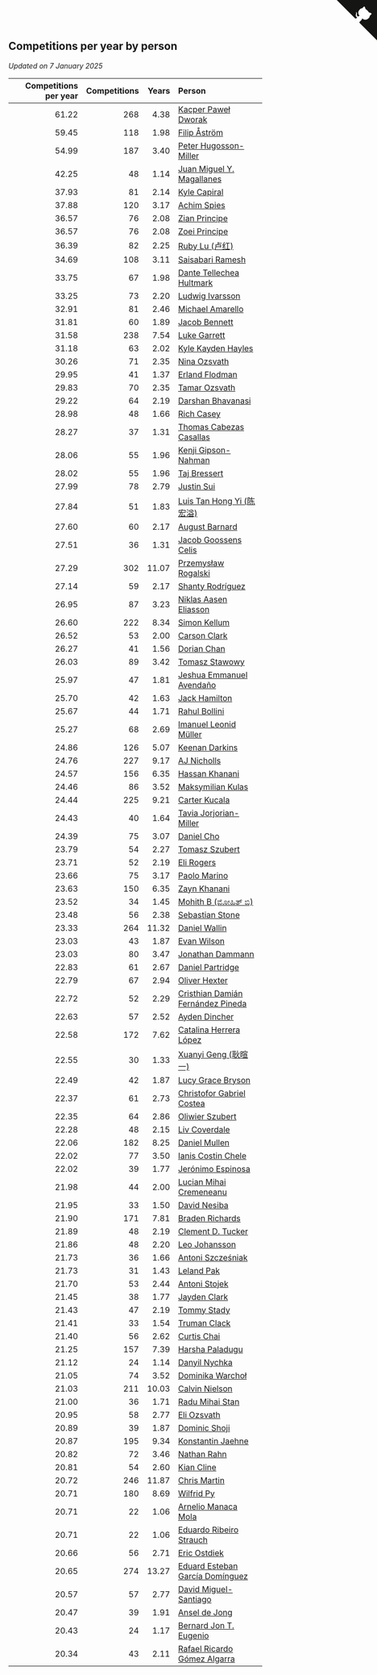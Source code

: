 ## Competitions per year by person

*Updated on  7 January 2025*

| Competitions per year | Competitions | Years | Person |
| ---: | ---: | ---: | :--- |
| 61.22 | 268 | 4.38 | [Kacper Paweł Dworak](https://www.worldcubeassociation.org/persons/2020DWOR01) |
| 59.45 | 118 | 1.98 | [Filip Åström](https://www.worldcubeassociation.org/persons/2023ASTR01) |
| 54.99 | 187 | 3.40 | [Peter Hugosson-Miller](https://www.worldcubeassociation.org/persons/2021HUGO01) |
| 42.25 | 48 | 1.14 | [Juan Miguel Y. Magallanes](https://www.worldcubeassociation.org/persons/2023MAGA09) |
| 37.93 | 81 | 2.14 | [Kyle Capiral](https://www.worldcubeassociation.org/persons/2022CAPI02) |
| 37.88 | 120 | 3.17 | [Achim Spies](https://www.worldcubeassociation.org/persons/2021SPIE01) |
| 36.57 | 76 | 2.08 | [Zian Principe](https://www.worldcubeassociation.org/persons/2022PRIN08) |
| 36.57 | 76 | 2.08 | [Zoei Principe](https://www.worldcubeassociation.org/persons/2022PRIN09) |
| 36.39 | 82 | 2.25 | [Ruby Lu (卢红)](https://www.worldcubeassociation.org/persons/2022LURU01) |
| 34.69 | 108 | 3.11 | [Saisabari Ramesh](https://www.worldcubeassociation.org/persons/2021RAME01) |
| 33.75 | 67 | 1.98 | [Dante Tellechea Hultmark](https://www.worldcubeassociation.org/persons/2023HULT01) |
| 33.25 | 73 | 2.20 | [Ludwig Ivarsson](https://www.worldcubeassociation.org/persons/2022IVAR01) |
| 32.91 | 81 | 2.46 | [Michael Amarello](https://www.worldcubeassociation.org/persons/2022AMAR09) |
| 31.81 | 60 | 1.89 | [Jacob Bennett](https://www.worldcubeassociation.org/persons/2023BENN04) |
| 31.58 | 238 | 7.54 | [Luke Garrett](https://www.worldcubeassociation.org/persons/2017GARR05) |
| 31.18 | 63 | 2.02 | [Kyle Kayden Hayles](https://www.worldcubeassociation.org/persons/2022HAYL02) |
| 30.26 | 71 | 2.35 | [Nina Ozsvath](https://www.worldcubeassociation.org/persons/2022OZSV03) |
| 29.95 | 41 | 1.37 | [Erland Flodman](https://www.worldcubeassociation.org/persons/2023FLOD01) |
| 29.83 | 70 | 2.35 | [Tamar Ozsvath](https://www.worldcubeassociation.org/persons/2022OZSV04) |
| 29.22 | 64 | 2.19 | [Darshan Bhavanasi](https://www.worldcubeassociation.org/persons/2022BHAV01) |
| 28.98 | 48 | 1.66 | [Rich Casey](https://www.worldcubeassociation.org/persons/2023CASE06) |
| 28.27 | 37 | 1.31 | [Thomas Cabezas Casallas](https://www.worldcubeassociation.org/persons/2023CASA08) |
| 28.06 | 55 | 1.96 | [Kenji Gipson-Nahman](https://www.worldcubeassociation.org/persons/2023GIPS01) |
| 28.02 | 55 | 1.96 | [Taj Bressert](https://www.worldcubeassociation.org/persons/2023BRES01) |
| 27.99 | 78 | 2.79 | [Justin Sui](https://www.worldcubeassociation.org/persons/2022SUIJ01) |
| 27.84 | 51 | 1.83 | [Luis Tan Hong Yi (陈宏溢)](https://www.worldcubeassociation.org/persons/2023YILU01) |
| 27.60 | 60 | 2.17 | [August Barnard](https://www.worldcubeassociation.org/persons/2022BARN21) |
| 27.51 | 36 | 1.31 | [Jacob Goossens Celis](https://www.worldcubeassociation.org/persons/2023CELI06) |
| 27.29 | 302 | 11.07 | [Przemysław Rogalski](https://www.worldcubeassociation.org/persons/2013ROGA02) |
| 27.14 | 59 | 2.17 | [Shanty Rodríguez](https://www.worldcubeassociation.org/persons/2022CUBI01) |
| 26.95 | 87 | 3.23 | [Niklas Aasen Eliasson](https://www.worldcubeassociation.org/persons/2021ELIA01) |
| 26.60 | 222 | 8.34 | [Simon Kellum](https://www.worldcubeassociation.org/persons/2016KELL12) |
| 26.52 | 53 | 2.00 | [Carson Clark](https://www.worldcubeassociation.org/persons/2023CLAR02) |
| 26.27 | 41 | 1.56 | [Dorian Chan](https://www.worldcubeassociation.org/persons/2023DORI01) |
| 26.03 | 89 | 3.42 | [Tomasz Stawowy](https://www.worldcubeassociation.org/persons/2021STAW01) |
| 25.97 | 47 | 1.81 | [Jeshua Emmanuel Avendaño](https://www.worldcubeassociation.org/persons/2023AVEN01) |
| 25.70 | 42 | 1.63 | [Jack Hamilton](https://www.worldcubeassociation.org/persons/2023HAMI08) |
| 25.67 | 44 | 1.71 | [Rahul Bollini](https://www.worldcubeassociation.org/persons/2023BOLL01) |
| 25.27 | 68 | 2.69 | [Imanuel Leonid Müller](https://www.worldcubeassociation.org/persons/2022MULL02) |
| 24.86 | 126 | 5.07 | [Keenan Darkins](https://www.worldcubeassociation.org/persons/2019DARK02) |
| 24.76 | 227 | 9.17 | [AJ Nicholls](https://www.worldcubeassociation.org/persons/2015NICH04) |
| 24.57 | 156 | 6.35 | [Hassan Khanani](https://www.worldcubeassociation.org/persons/2018KHAN26) |
| 24.46 | 86 | 3.52 | [Maksymilian Kulas](https://www.worldcubeassociation.org/persons/2021KULA02) |
| 24.44 | 225 | 9.21 | [Carter Kucala](https://www.worldcubeassociation.org/persons/2015KUCA01) |
| 24.43 | 40 | 1.64 | [Tavia Jorjorian-Miller](https://www.worldcubeassociation.org/persons/2023JORJ01) |
| 24.39 | 75 | 3.07 | [Daniel Cho](https://www.worldcubeassociation.org/persons/2021CHOD01) |
| 23.79 | 54 | 2.27 | [Tomasz Szubert](https://www.worldcubeassociation.org/persons/2022SZUB02) |
| 23.71 | 52 | 2.19 | [Eli Rogers](https://www.worldcubeassociation.org/persons/2022ROGE05) |
| 23.66 | 75 | 3.17 | [Paolo Marino](https://www.worldcubeassociation.org/persons/2021MARI04) |
| 23.63 | 150 | 6.35 | [Zayn Khanani](https://www.worldcubeassociation.org/persons/2018KHAN28) |
| 23.52 | 34 | 1.45 | [Mohith B (ಮೋಹಿತ್ ಬಿ)](https://www.worldcubeassociation.org/persons/2023BMOH01) |
| 23.48 | 56 | 2.38 | [Sebastian Stone](https://www.worldcubeassociation.org/persons/2022STON09) |
| 23.33 | 264 | 11.32 | [Daniel Wallin](https://www.worldcubeassociation.org/persons/2013WALL03) |
| 23.03 | 43 | 1.87 | [Evan Wilson](https://www.worldcubeassociation.org/persons/2023WILS11) |
| 23.03 | 80 | 3.47 | [Jonathan Dammann](https://www.worldcubeassociation.org/persons/2021DAMM01) |
| 22.83 | 61 | 2.67 | [Daniel Partridge](https://www.worldcubeassociation.org/persons/2022PART02) |
| 22.79 | 67 | 2.94 | [Oliver Hexter](https://www.worldcubeassociation.org/persons/2022HEXT01) |
| 22.72 | 52 | 2.29 | [Cristhian Damián Fernández Pineda](https://www.worldcubeassociation.org/persons/2022PINE05) |
| 22.63 | 57 | 2.52 | [Ayden Dincher](https://www.worldcubeassociation.org/persons/2022DINC01) |
| 22.58 | 172 | 7.62 | [Catalina Herrera López](https://www.worldcubeassociation.org/persons/2017LOPE31) |
| 22.55 | 30 | 1.33 | [Xuanyi Geng (耿暄一)](https://www.worldcubeassociation.org/persons/2023GENG02) |
| 22.49 | 42 | 1.87 | [Lucy Grace Bryson](https://www.worldcubeassociation.org/persons/2023BRYS01) |
| 22.37 | 61 | 2.73 | [Christofor Gabriel Costea](https://www.worldcubeassociation.org/persons/2022COST03) |
| 22.35 | 64 | 2.86 | [Oliwier Szubert](https://www.worldcubeassociation.org/persons/2022SZUB01) |
| 22.28 | 48 | 2.15 | [Liv Coverdale](https://www.worldcubeassociation.org/persons/2022COVE02) |
| 22.06 | 182 | 8.25 | [Daniel Mullen](https://www.worldcubeassociation.org/persons/2016MULL04) |
| 22.02 | 77 | 3.50 | [Ianis Costin Chele](https://www.worldcubeassociation.org/persons/2021CHEL01) |
| 22.02 | 39 | 1.77 | [Jerónimo Espinosa](https://www.worldcubeassociation.org/persons/2023ESPI07) |
| 21.98 | 44 | 2.00 | [Lucian Mihai Cremeneanu](https://www.worldcubeassociation.org/persons/2023CREM01) |
| 21.95 | 33 | 1.50 | [David Nesiba](https://www.worldcubeassociation.org/persons/2023NESI01) |
| 21.90 | 171 | 7.81 | [Braden Richards](https://www.worldcubeassociation.org/persons/2017RICH02) |
| 21.89 | 48 | 2.19 | [Clement D. Tucker](https://www.worldcubeassociation.org/persons/2022TUCK09) |
| 21.86 | 48 | 2.20 | [Leo Johansson](https://www.worldcubeassociation.org/persons/2022JOHA08) |
| 21.73 | 36 | 1.66 | [Antoni Szcześniak](https://www.worldcubeassociation.org/persons/2023SZCZ04) |
| 21.73 | 31 | 1.43 | [Leland Pak](https://www.worldcubeassociation.org/persons/2023PAKL02) |
| 21.70 | 53 | 2.44 | [Antoni Stojek](https://www.worldcubeassociation.org/persons/2022STOJ03) |
| 21.45 | 38 | 1.77 | [Jayden Clark](https://www.worldcubeassociation.org/persons/2023CLAR13) |
| 21.43 | 47 | 2.19 | [Tommy Stady](https://www.worldcubeassociation.org/persons/2022STAD01) |
| 21.41 | 33 | 1.54 | [Truman Clack](https://www.worldcubeassociation.org/persons/2023CLAC02) |
| 21.40 | 56 | 2.62 | [Curtis Chai](https://www.worldcubeassociation.org/persons/2022CHAI02) |
| 21.25 | 157 | 7.39 | [Harsha Paladugu](https://www.worldcubeassociation.org/persons/2017PALA08) |
| 21.12 | 24 | 1.14 | [Danyil Nychka](https://www.worldcubeassociation.org/persons/2023NYCH01) |
| 21.05 | 74 | 3.52 | [Dominika Warchoł](https://www.worldcubeassociation.org/persons/2021WARC01) |
| 21.03 | 211 | 10.03 | [Calvin Nielson](https://www.worldcubeassociation.org/persons/2014NIEL03) |
| 21.00 | 36 | 1.71 | [Radu Mihai Stan](https://www.worldcubeassociation.org/persons/2023STAN09) |
| 20.95 | 58 | 2.77 | [Eli Ozsvath](https://www.worldcubeassociation.org/persons/2022OZSV01) |
| 20.89 | 39 | 1.87 | [Dominic Shoji](https://www.worldcubeassociation.org/persons/2023SHOJ01) |
| 20.87 | 195 | 9.34 | [Konstantin Jaehne](https://www.worldcubeassociation.org/persons/2015JAEH01) |
| 20.82 | 72 | 3.46 | [Nathan Rahn](https://www.worldcubeassociation.org/persons/2021RAHN01) |
| 20.81 | 54 | 2.60 | [Kian Cline](https://www.worldcubeassociation.org/persons/2022CLIN01) |
| 20.72 | 246 | 11.87 | [Chris Martin](https://www.worldcubeassociation.org/persons/2013MART03) |
| 20.71 | 180 | 8.69 | [Wilfrid Py](https://www.worldcubeassociation.org/persons/2016PYWI01) |
| 20.71 | 22 | 1.06 | [Arnelio Manaca Mola](https://www.worldcubeassociation.org/persons/2023MOLA06) |
| 20.71 | 22 | 1.06 | [Eduardo Ribeiro Strauch](https://www.worldcubeassociation.org/persons/2023STRA33) |
| 20.66 | 56 | 2.71 | [Eric Ostdiek](https://www.worldcubeassociation.org/persons/2022OSTD01) |
| 20.65 | 274 | 13.27 | [Eduard Esteban García Domínguez](https://www.worldcubeassociation.org/persons/2011EDUA01) |
| 20.57 | 57 | 2.77 | [David Miguel-Santiago](https://www.worldcubeassociation.org/persons/2022MIGU02) |
| 20.47 | 39 | 1.91 | [Ansel de Jong](https://www.worldcubeassociation.org/persons/2023JONG01) |
| 20.43 | 24 | 1.17 | [Bernard Jon T. Eugenio](https://www.worldcubeassociation.org/persons/2023EUGE02) |
| 20.34 | 43 | 2.11 | [Rafael Ricardo Gómez Algarra](https://www.worldcubeassociation.org/persons/2022ALGA01) |


<a href="https://github.com/jonatanklosko/wca_statistics" class="github-corner" aria-label="View source on Github"><svg width="80" height="80" viewBox="0 0 250 250" style="fill:#151513; color:#fff; position: absolute; top: 0; border: 0; right: 0;" aria-hidden="true"><path d="M0,0 L115,115 L130,115 L142,142 L250,250 L250,0 Z"></path><path d="M128.3,109.0 C113.8,99.7 119.0,89.6 119.0,89.6 C122.0,82.7 120.5,78.6 120.5,78.6 C119.2,72.0 123.4,76.3 123.4,76.3 C127.3,80.9 125.5,87.3 125.5,87.3 C122.9,97.6 130.6,101.9 134.4,103.2" fill="currentColor" style="transform-origin: 130px 106px;" class="octo-arm"></path><path d="M115.0,115.0 C114.9,115.1 118.7,116.5 119.8,115.4 L133.7,101.6 C136.9,99.2 139.9,98.4 142.2,98.6 C133.8,88.0 127.5,74.4 143.8,58.0 C148.5,53.4 154.0,51.2 159.7,51.0 C160.3,49.4 163.2,43.6 171.4,40.1 C171.4,40.1 176.1,42.5 178.8,56.2 C183.1,58.6 187.2,61.8 190.9,65.4 C194.5,69.0 197.7,73.2 200.1,77.6 C213.8,80.2 216.3,84.9 216.3,84.9 C212.7,93.1 206.9,96.0 205.4,96.6 C205.1,102.4 203.0,107.8 198.3,112.5 C181.9,128.9 168.3,122.5 157.7,114.1 C157.9,116.9 156.7,120.9 152.7,124.9 L141.0,136.5 C139.8,137.7 141.6,141.9 141.8,141.8 Z" fill="currentColor" class="octo-body"></path></svg></a><style>.github-corner:hover .octo-arm{animation:octocat-wave 560ms ease-in-out}@keyframes octocat-wave{0%,100%{transform:rotate(0)}20%,60%{transform:rotate(-25deg)}40%,80%{transform:rotate(10deg)}}@media (max-width:500px){.github-corner:hover .octo-arm{animation:none}.github-corner .octo-arm{animation:octocat-wave 560ms ease-in-out}}</style>
